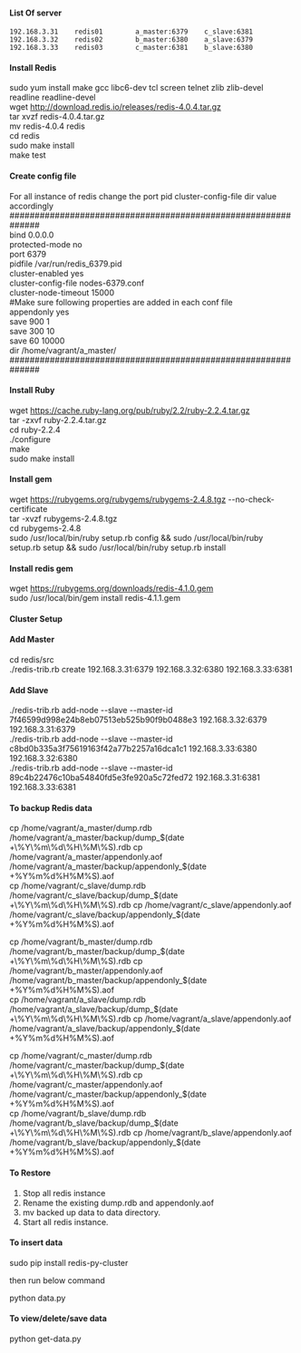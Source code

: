 #### List Of server ####

    192.168.3.31    redis01        a_master:6379    c_slave:6381
    192.168.3.32    redis02        b_master:6380    a_slave:6379
    192.168.3.33    redis03        c_master:6381    b_slave:6380


#### Install Redis ####

sudo yum install make gcc libc6-dev tcl screen telnet zlib zlib-devel readline readline-devel  
wget http://download.redis.io/releases/redis-4.0.4.tar.gz  
tar xvzf redis-4.0.4.tar.gz  
mv redis-4.0.4 redis  
cd redis  
sudo make install  
make test


#### Create config file ####
For all instance of redis change the port pid cluster-config-file dir value accordingly  
##############################################################  
bind 0.0.0.0  
protected-mode no  
port 6379  
pidfile /var/run/redis_6379.pid  
cluster-enabled yes  
cluster-config-file nodes-6379.conf  
cluster-node-timeout 15000  
#Make sure following properties are added in each conf file  
  appendonly yes  
  save 900 1  
  save 300 10  
  save 60 10000  
  dir /home/vagrant/a_master/  
##############################################################

#### Install Ruby ####

wget https://cache.ruby-lang.org/pub/ruby/2.2/ruby-2.2.4.tar.gz  
tar -zxvf ruby-2.2.4.tar.gz  
cd ruby-2.2.4  
./configure  
make  
sudo make install  

#### Install gem ####

wget https://rubygems.org/rubygems/rubygems-2.4.8.tgz --no-check-certificate  
tar -xvzf rubygems-2.4.8.tgz  
cd rubygems-2.4.8  
sudo /usr/local/bin/ruby setup.rb config && sudo /usr/local/bin/ruby setup.rb setup && sudo /usr/local/bin/ruby setup.rb install  

#### Install redis gem ####

wget https://rubygems.org/downloads/redis-4.1.0.gem  
sudo /usr/local/bin/gem install redis-4.1.1.gem  

#### Cluster Setup ####  
#### Add Master ####  
cd redis/src  
./redis-trib.rb create 192.168.3.31:6379 192.168.3.32:6380 192.168.3.33:6381  

#### Add Slave ####  
./redis-trib.rb add-node --slave --master-id 7f46599d998e24b8eb07513eb525b90f9b0488e3 192.168.3.32:6379 192.168.3.31:6379  
./redis-trib.rb add-node --slave --master-id c8bd0b335a3f75619163f42a77b2257a16dca1c1 192.168.3.33:6380 192.168.3.32:6380  
./redis-trib.rb add-node --slave --master-id 89c4b22476c10ba54840fd5e3fe920a5c72fed72 192.168.3.31:6381 192.168.3.33:6381  

#### To backup Redis data ####

cp /home/vagrant/a_master/dump.rdb /home/vagrant/a_master/backup/dump_$(date +\%Y\%m\%d\%H\%M\%S).rdb  
cp /home/vagrant/a_master/appendonly.aof /home/vagrant/a_master/backup/appendonly_$(date +\%Y\%m\%d\%H\%M\%S).aof  
cp /home/vagrant/c_slave/dump.rdb /home/vagrant/c_slave/backup/dump_$(date +\%Y\%m\%d\%H\%M\%S).rdb  
cp /home/vagrant/c_slave/appendonly.aof /home/vagrant/c_slave/backup/appendonly_$(date +\%Y\%m\%d\%H\%M\%S).aof  

cp /home/vagrant/b_master/dump.rdb /home/vagrant/b_master/backup/dump_$(date +\%Y\%m\%d\%H\%M\%S).rdb  
cp /home/vagrant/b_master/appendonly.aof /home/vagrant/b_master/backup/appendonly_$(date +\%Y\%m\%d\%H\%M\%S).aof  
cp /home/vagrant/a_slave/dump.rdb /home/vagrant/a_slave/backup/dump_$(date +\%Y\%m\%d\%H\%M\%S).rdb  
cp /home/vagrant/a_slave/appendonly.aof /home/vagrant/a_slave/backup/appendonly_$(date +\%Y\%m\%d\%H\%M\%S).aof  

cp /home/vagrant/c_master/dump.rdb /home/vagrant/c_master/backup/dump_$(date +\%Y\%m\%d\%H\%M\%S).rdb  
cp /home/vagrant/c_master/appendonly.aof /home/vagrant/c_master/backup/appendonly_$(date +\%Y\%m\%d\%H\%M\%S).aof  
cp /home/vagrant/b_slave/dump.rdb /home/vagrant/b_slave/backup/dump_$(date +\%Y\%m\%d\%H\%M\%S).rdb  
cp /home/vagrant/b_slave/appendonly.aof /home/vagrant/b_slave/backup/appendonly_$(date +\%Y\%m\%d\%H\%M\%S).aof  

#### To Restore #####

1. Stop all redis instance  
2. Rename the existing dump.rdb and appendonly.aof  
3. mv backed up data to data directory.  
4. Start all redis instance.  


#### To insert data ####

sudo pip install redis-py-cluster  

then run below command  

python data.py  

#### To view/delete/save data ####

python get-data.py  



